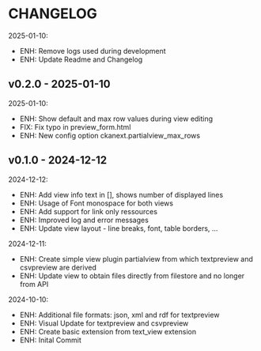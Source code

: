 # CHANGELOG

2025-01-10:

* ENH: Remove logs used during development
* ENH: Update Readme and Changelog

## v0.2.0 - 2025-01-10

2025-01-10:

* ENH: Show default and max row values during view editing
* FIX: Fix typo in preview_form.html
* ENH: New config option ckanext.partialview_max_rows

## v0.1.0 - 2024-12-12

2024-12-12:

* ENH: Add view info text in [], shows number of displayed lines
* ENH: Usage of Font monospace for both views
* ENH: Add support for link only ressources
* ENH: Improved log and error messages
* ENH: Update view layout - line breaks, font, table borders, ...

2024-12-11:

* ENH: Create simple view plugin partialview from which textpreview and csvpreview are derived
* ENH: Update view to obtain files directly from filestore and no longer from API 

2024-10-10:

* ENH: Additional file formats: json, xml and rdf for textpreview
* ENH: Visual Update for textpreview and csvpreview
* ENH: Create basic extension from text_view extension
* ENH: Inital Commit